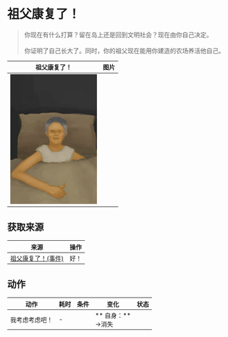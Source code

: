 # 祖父康复了！  
> 你现在有什么打算？留在岛上还是回到文明社会？现在由你自己决定。<br><br>你证明了自己长大了。同时，你的祖父现在能用你建造的农场养活他自己。  
  
  祖父康复了！  |   图片   
 ----  |  ----:   
   |  <img decoding="async" src="Sprite/GranfatherHealthy.png" href="a.md" style="max-width:300px;max-height:300px;">   
  
## 获取来源  
来源  |  操作  
----  |  ----  
[祖父康复了！(事件)](Event_OutroFarmer1.md)  |  好！  
## 动作  
动作  |  耗时  |  条件  |  变化  |  状态  
----  |  ----  |  ----  |  ----  |  ----  
我考虑考虑吧！<br>  |  -  |    |  ** 自身：**<br>→消失  |    


<script>document.title="祖父康复了！ - 卡牌生存百科 Card Survival Wiki";</script>